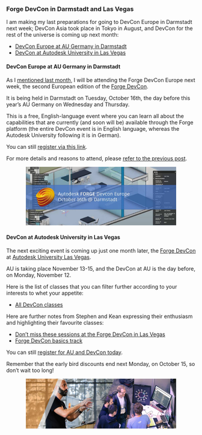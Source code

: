 <head>
<meta http-equiv="Content-Type" content="text/html; charset=utf-8">
<link rel="stylesheet" type="text/css" href="bc.css">
<script src="https://cdn.rawgit.com/google/code-prettify/master/loader/run_prettify.js" type="text/javascript"></script>
</head>

<!---

 the #RevitAPI @AutodeskForge @AutodeskRevit #bim #DynamoBim #ForgeDevCon 

I am making my last preparations for going to DevCon Europe in Darmstadt next week; DevCon Asia took place in Tokyo in August, and DevCon for the rest of the universe is coming up next month
&ndash; DevCon Europe at AU Germany in Darmstadt
&ndash; DevCon at Autodesk University in Las Vegas...

-->

### Forge DevCon in Darmstadt and Las Vegas

I am making my last preparations for going to DevCon Europe in Darmstadt next week; DevCon Asia took place in Tokyo in August, and DevCon for the rest of the universe is coming up next month:

- [DevCon Europe at AU Germany in Darmstadt](#2) 
- [DevCon at Autodesk University in Las Vegas](#3) 

#### <a name="2"></a> DevCon Europe at AU Germany in Darmstadt

As I [mentioned last month](http://thebuildingcoder.typepad.com/blog/2018/09/devcon-europe-and-typepad-versus-google-search.html#2),
I will be attending the Forge DevCon Europe next week,
the second European edition of the [Forge DevCon](https://forge.autodesk.com/devcon-2018).

It is being held in Darmstadt on Tuesday, October 16th, the day before this year’s AU Germany on Wednesday and Thursday.
 
This is a free, English-language event where you can learn all about the capabilities that are currently (and soon will be) available through the Forge platform (the entire DevCon event is in English language, whereas the Autodesk University following it is in German).

You can still [register via this link](https://www.rayseven.com/r7/runtime/autodesk/devcon2018/registration.visitor.php).

For more details and reasons to attend, please [refer to the previous post](http://thebuildingcoder.typepad.com/blog/2018/09/devcon-europe-and-typepad-versus-google-search.html#2).

<center>
<img src="img/forge_devcon_europe_2018.png" alt="Autodesk Forge Devcon Europe 2018" width="400">
</center>


#### <a name="3"></a> DevCon at Autodesk University in Las Vegas

The next exciting event is coming up just one month later,
the [Forge DevCon](https://au.autodesk.com/las-vegas/forge-devcon)
at [Autodesk University Las Vegas](https://au.autodesk.com/las-vegas/overview).

AU is taking place November 13-15, and the DevCon at AU is the day before, on Monday, November 12.

Here is the list of classes that you can filter further according to your interests to whet your appetite:

- [All DevCon classes](https://autodeskuniversity.smarteventscloud.com/connect/search.ww#loadSearch-searchPhrase=&searchType=session&i(59817)=448340)

Here are further notes from Stephen and Kean expressing their enthusiasm and highlighting their favourite classes:
 
- [Don’t miss these sessions at the Forge DevCon in Las Vegas](http://www.keanw.com/2018/09/dont-miss-these-sessions-at-the-forge-devcon-in-las-vegas.html)
- [Forge DevCon basics track](https://forge.autodesk.com/blog/forge-devcon-forge-basics-track)

You can still [register for AU and DevCon today](https://forge.autodesk.com/devcon-2018#tickets).

Remember that the early bird discounts end next Monday, on October 15, so don’t wait too long!

<center>
<img src="img/forge_devcon_2018.jpg" alt="Autodesk Forge Devcon 2018" width="400">
</center>
